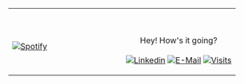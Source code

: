 <table width="100%"> 
  <tr>
  <td width="50%">
      
&nbsp; <br> [![Spotify](https://abhishzk.vercel.app/api/spotify)](https://open.spotify.com/user/31kmjb7rnsmfmmguzpnbs5l5jeau)

  </td>
  <td width="50%">

<br><p align="center">Hey! How's it going?<br><br>
  [![Linkedin](https://img.shields.io/badge/linked-in-369?style=flat-square&logo=linkedin&logoColor=white&color=blue)](https://www.linkedin.com/in/abhishzk)
  [![E-Mail](https://img.shields.io/badge/email-reveal-2a8?style=flat-square&logo=gmail&logoColor=white)](https://mailhide.io/e/bDBBa)
  [![Visits](https://badges.pufler.dev/visits/abhishzk/novatorem?logo=GitHub&label=github%20visits&color=336699&logoColor=white&style=flat-square)](https://github.com/novatorem)
</p>
  </td>
  </table>

[//]: <> (The `&nbsp;` is to have Aphelion take up more space)
